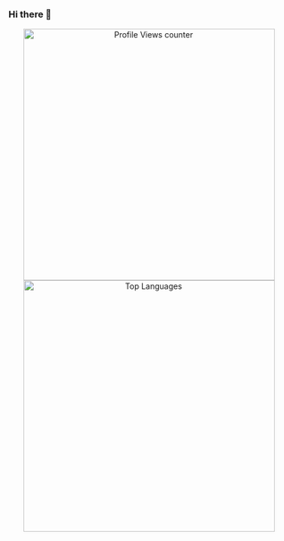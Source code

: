 ### Hi there 👋

<div align="center">
  <img src="https://komarev.com/ghpvc/?username=PKeidel&theme=tokyonight&style=for-the-badge" alt="Profile Views counter" width=450px />
  <img src="https://github-readme-stats.vercel.app/api/top-langs/?username=PKeidel&theme=tokyonight&count_private=true&show_icons=true&layout=compact&custom_title=Top%20Languages%20of%20PKeidel&hide_border=true" width=450px alt="Top Languages"/>
</div>
